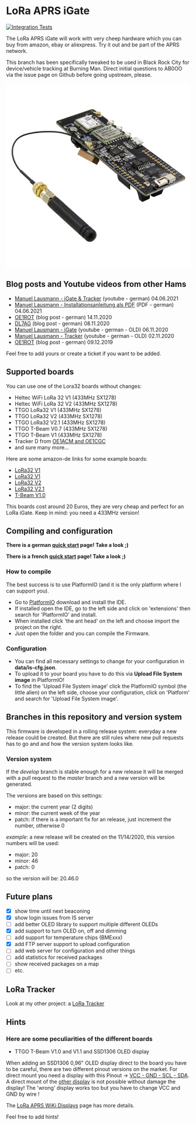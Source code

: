# LoRa APRS iGate

[![Integration Tests](https://github.com/lora-aprs/LoRa_APRS_iGate/actions/workflows/build_check.yml/badge.svg)](https://github.com/lora-aprs/LoRa_APRS_iGate/actions/workflows/build_check.yml)

The LoRa APRS iGate will work with very cheep hardware which you can buy from amazon, ebay or aliexpress.
Try it out and be part of the APRS network.

This branch has been specifically tweaked to be used in Black Rock City for device/vehicle tracking at Burning Man.  Direct initial questions
to AB0OO via the issue page on Github before going upstream, please.

![TTGO T-Beam 1.1](pics/LILYGO-tbeam-11.jpeg)

## Blog posts and Youtube videos from other Hams

* [Manuel Lausmann - iGate & Tracker](https://www.youtube.com/watch?v=-KdFQEaNC1k) (youtube - german) 04.06.2021
* [Manuel Lausmann - Installationsanleitung als PDF](http://mala-one.de/Lora-APRS/) (PDF - german) 04.06.2021
* [OE1ROT](https://www.aronaut.at/2020/11/lora-aprs-gateway-mit-esp32-boards/) (blog post - german) 14.11.2020
* [DL7AG](http://online.dl7ag.de/lora-aprs-dl7ag-10/) (blog post - german) 08.11.2020
* [Manuel Lausmann - iGate](https://www.youtube.com/watch?v=C7hfVe32pXs) (youtube - german - OLD) 06.11.2020
* [Manuel Lausmann - Tracker](https://www.youtube.com/watch?v=clIlTEFbWLk) (youtube - german - OLD) 02.11.2020
* [OE1ROT](https://www.aronaut.at/2019/12/lora-aprs-tracker-mit-ttgo-t-beam-433mhz/) (blog post - german) 09.12.2019

Feel free to add yours or create a ticket if you want to be added.

## Supported boards

You can use one of the Lora32 boards without changes:

* Heltec WiFi LoRa 32 V1 (433MHz SX1278)
* Heltec WiFi LoRa 32 V2 (433MHz SX1278)
* TTGO LoRa32 V1 (433MHz SX1278)
* TTGO LoRa32 V2 (433MHz SX1278)
* TTGO LoRa32 V2.1 (433MHz SX1278)
* TTGO T-Beam V0.7 (433MHz SX1278)
* TTGO T-Beam V1 (433MHz SX1278)
* Tracker D from [OE1ACM and OE1CGC](https://www.lora-aprs.at/)
* and sure many more...

Here are some amazon-de links for some example boards:
* [LoRa32 V1](https://www.amazon.de/dp/B07VPHYYJD)
* [LoRa32 V1](https://www.amazon.de/dp/B07QRG89ZV)
* [LoRa32 V2](https://www.amazon.de/dp/B07VL97VNH)
* [LoRa32 V2.1](https://www.amazon.de/dp/B07RXSKPBX)
* [T-Beam V1.0](https://www.amazon.de/dp/B07RT9FKPL)

This boards cost around 20 Euros, they are very cheap and perfect for an LoRa iGate.
Keep in mind: you need a 433MHz version!

## Compiling and configuration

**There is a german [quick start](https://www.lora-aprs.info/docs/LoRa_APRS_iGate/quick-start-guide/) page! Take a look ;)**

**There is a french [quick start](http://www.f5kmy.fr/spip.php?article509) page! Take a look ;)**

### How to compile

The best success is to use PlatformIO (and it is the only platform where I can support you). 

* Go to [PlatformIO](https://platformio.org/) download and install the IDE.
* If installed open the IDE, go to the left side and click on 'extensions' then search for 'PlatformIO' and install.
* When installed click 'the ant head' on the left and choose import the project on the right.
* Just open the folder and you can compile the Firmware.

### Configuration

* You can find all necessary settings to change for your configuration in **data/is-cfg.json**.
* To upload it to your board you have to do this via **Upload File System image** in PlatformIO!
* To find the 'Upload File System image' click the PlatformIO symbol (the little alien) on the left side, choose your configuration, click on 'Platform' and search for 'Upload File System image'.

## Branches in this repository and version system

This firmware is developed in a rolling release system: everyday a new release could be created. But there are still rules where new pull requests has to go and and how the version system looks like.

### Version system

If the *develop* branch is stable enough for a new release it will be merged with a pull request to the *master* branch and a new version will be generated.

The versions are based on this settings:
* major: the current year (2 digits)
* minor: the current week of the year
* patch: if there is a important fix for an release, just increment the number, otherwise 0

*example*: a new release will be created on the 11/14/2020, this version numbers will be used: 
* major: 20
* minor: 46
* patch: 0

so the version will be: 20.46.0

## Future plans

* [x] show time until next beaconing
* [x] show login issues from IS server
* [ ] add better OLED library to support multiple different OLEDs
* [x] add support to turn OLED on, off and dimming
* [ ] add support for temperature chips (BMExxx)
* [x] add FTP server support to upload configuration
* [ ] add web server for configuration and other things
* [ ] add statistics for received packages
* [ ] show received packages on a map
* [ ] etc.

## LoRa Tracker

Look at my other project: a [LoRa Tracker](https://github.com/peterus/LoRa_APRS_Tracker)

## Hints

### Here are some peculiarities of the different boards

* TTGO T-Beam V1.0 and V1.1 and SSD1306 OLED display

When adding an SSD1306 0,96" OLED display direct to the board you have to be careful, there are two different pinout
versions on the market. 
For direct mount you need a display with this Pinout -> [VCC - GND - SCL - SDA](pics/display-right.jpg).
A direct mount of the [other display](pics/display-wrong.jpg) is not possible without damage the display!
The 'wrong' display works too but you have to change VCC and GND by wire !

The [LoRa APRS WiKi Displays](https://github.com/lora-aprs/LoRa_APRS_Tracker/wiki/Displays) page has more details.

Feel free to add hints!
